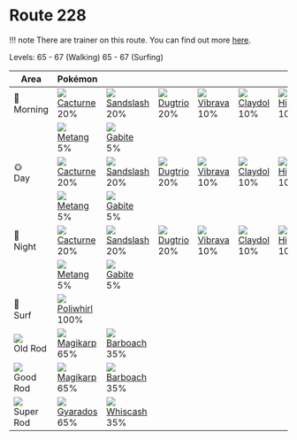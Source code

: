 # Route 228

!!! note
    There are trainer on this route. You can find out more [here](../../trainer_changes/route_228/).

Levels: 65 - 67 (Walking) 65 - 67 (Surfing)

Area                         | Pokémon                           | &nbsp;                            | &nbsp;                            | &nbsp;                            | &nbsp;                            | &nbsp;
---                          | ---                               | ---                               | ---                               | ---                               | ---                               | ---
🌅<br>Morning                 | ![][332]<br> [Cacturne]<br> 20%  | ![][028]<br> [Sandslash]<br> 20% | ![][051]<br> [Dugtrio]<br> 20%   | ![][329]<br> [Vibrava]<br> 10%   | ![][344]<br> [Claydol]<br> 10%   | ![][450]<br> [Hippowdon]<br> 10%
&nbsp;                       | ![][375]<br> [Metang]<br> 5%     | ![][444]<br> [Gabite]<br> 5%
🌞<br>Day                     | ![][332]<br> [Cacturne]<br> 20%  | ![][028]<br> [Sandslash]<br> 20% | ![][051]<br> [Dugtrio]<br> 20%   | ![][329]<br> [Vibrava]<br> 10%   | ![][344]<br> [Claydol]<br> 10%   | ![][450]<br> [Hippowdon]<br> 10%
&nbsp;                       | ![][375]<br> [Metang]<br> 5%     | ![][444]<br> [Gabite]<br> 5%
🌙<br>Night                   | ![][332]<br> [Cacturne]<br> 20%  | ![][028]<br> [Sandslash]<br> 20% | ![][051]<br> [Dugtrio]<br> 20%   | ![][329]<br> [Vibrava]<br> 10%   | ![][344]<br> [Claydol]<br> 10%   | ![][450]<br> [Hippowdon]<br> 10%
&nbsp;                       | ![][375]<br> [Metang]<br> 5%     | ![][444]<br> [Gabite]<br> 5%
🌊<br> Surf                   | ![][061]<br> [Poliwhirl]<br> 100%
![][old-rod]<br> Old Rod     | ![][129]<br> [Magikarp]<br> 65%  | ![][339]<br> [Barboach]<br> 35%
![][good-rod]<br> Good Rod   | ![][129]<br> [Magikarp]<br> 65%  | ![][339]<br> [Barboach]<br> 35%
![][super-rod]<br> Super Rod | ![][130]<br> [Gyarados]<br> 65%  | ![][340]<br> [Whiscash]<br> 35%


[Sandslash]: ../../pokemon_changes/028/
[Dugtrio]: ../../pokemon_changes/051/
[Poliwhirl]: ../../pokemon_changes/061/
[Magikarp]: ../../pokemon_changes/129/
[Gyarados]: ../../pokemon_changes/130/
[Vibrava]: ../../pokemon_changes/329/
[Cacturne]: ../../pokemon_changes/332/
[Barboach]: ../../pokemon_changes/339/
[Whiscash]: ../../pokemon_changes/340/
[Claydol]: ../../pokemon_changes/344/
[Metang]: ../../pokemon_changes/375/
[Gabite]: ../../pokemon_changes/444/
[Hippowdon]: ../../pokemon_changes/450/
[good-rod]: ../img/items/good-rod.png
[old-rod]: ../img/items/old-rod.png
[super-rod]: ../img/items/super-rod.png
[028]: ../img/pokemon/028.png
[051]: ../img/pokemon/051.png
[061]: ../img/pokemon/061.png
[129]: ../img/pokemon/129.png
[130]: ../img/pokemon/130.png
[329]: ../img/pokemon/329.png
[332]: ../img/pokemon/332.png
[339]: ../img/pokemon/339.png
[340]: ../img/pokemon/340.png
[344]: ../img/pokemon/344.png
[375]: ../img/pokemon/375.png
[444]: ../img/pokemon/444.png
[450]: ../img/pokemon/450.png
